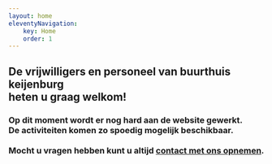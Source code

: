 ```yaml
---
layout: home
eleventyNavigation:
    key: Home
    order: 1
---
```


<h2 class="text-center">
    De vrijwilligers en personeel van buurthuis keijenburg <br /> heten u graag welkom!
</h2>

<h3 class="text-center" style="margin-bottom: 3rem;">
    Op dit moment wordt er nog hard aan de website gewerkt.<br />De activiteiten komen zo spoedig mogelijk beschikbaar. <br /><br />Mocht u vragen hebben kunt u altijd <a href="{{ url | '/' }}contact">contact met ons opnemen</a>.
</h2>
